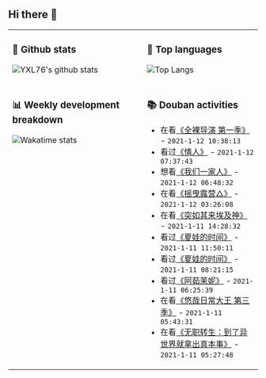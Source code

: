## Hi there 👋

<table>
<tr>
<td valign="top" width="54%">

### 🔭 Github stats

![YXL76's github stats](https://github-readme-stats.yxl76.vercel.app/api?username=YXL76&count_private=true&show_icons=true&include_all_commits=true&theme=tokyonight&line_height=28)

</td>

<td valign="top" width="46%">

### 🌱 Top languages

![Top Langs](https://github-readme-stats.yxl76.vercel.app/api/top-langs/?username=YXL76&layout=compact&theme=tokyonight&langs_count=10&hide=HTML,CSS,SCSS)

</td>
</tr>
<tr>
<td valign="top" width="54%">

### 📊 Weekly development breakdown

![Wakatime stats](https://github-readme-stats.yxl76.vercel.app/api/wakatime?username=YXL76&layout=compact&theme=tokyonight)


</td>
<td valign="top" width="46%">

### 📚 Douban activities

- 在看[《全裸导演 第一季》](http://movie.douban.com/subject/30360724/) - `2021-1-12 10:38:13`
- 看过[《情人》](http://movie.douban.com/subject/1291868/) - `2021-1-12 07:37:43`
- 想看[《我们一家人》](http://movie.douban.com/subject/30443773/) - `2021-1-12 06:48:32`
- 在看[《摇曳露营△》](http://movie.douban.com/subject/27077082/) - `2021-1-12 03:26:08`
- 在看[《突如其来埃及神》](http://movie.douban.com/subject/35043416/) - `2021-1-11 14:28:32`
- 看过[《夏娃的时间》](http://movie.douban.com/subject/4160477/) - `2021-1-11 11:50:11`
- 看过[《夏娃的时间》](http://movie.douban.com/subject/3142767/) - `2021-1-11 08:21:15`
- 看过[《阿茹茉妮》](http://movie.douban.com/subject/24706479/) - `2021-1-11 06:25:39`
- 在看[《悠哉日常大王 第三季》](http://movie.douban.com/subject/33443015/) - `2021-1-11 05:43:31`
- 在看[《无职转生：到了异世界就拿出真本事》](http://movie.douban.com/subject/30513783/) - `2021-1-11 05:27:48`

</td>
</tr>
</table>

<!--
**YXL76/YXL76** is a ✨ _special_ ✨ repository because its `README.md` (this file) appears on your GitHub profile.

Here are some ideas to get you started:

- 🔭 I’m currently working on ...
- 🌱 I’m currently learning ...
- 👯 I’m looking to collaborate on ...
- 🤔 I’m looking for help with ...
- 💬 Ask me about ...
- 📫 How to reach me: ...
- 😄 Pronouns: ...
- ⚡ Fun fact: ...
-->
